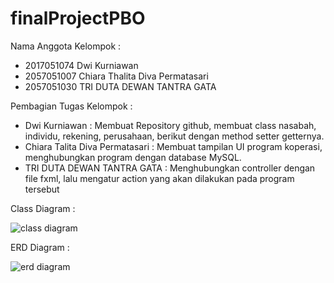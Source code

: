 # finalProjectPBO
Nama Anggota Kelompok :
- 2017051074 Dwi Kurniawan
- 2057051007 Chiara Thalita Diva Permatasari
- 2057051030 TRI DUTA DEWAN TANTRA GATA


Pembagian Tugas Kelompok :
- Dwi Kurniawan : Membuat Repository github, membuat class nasabah, individu, rekening, perusahaan, berikut dengan method setter getternya.
- Chiara Talita Diva Permatasari : Membuat tampilan UI program koperasi, menghubungkan program dengan database MySQL.
- TRI DUTA DEWAN TANTRA GATA : Menghubungkan controller dengan file fxml, lalu mengatur action yang akan dilakukan pada program tersebut


Class Diagram :


![class diagram](https://user-images.githubusercontent.com/83540724/147491281-56bb7d23-8ef9-45c2-bef8-d4d89e6fcec0.png)

ERD Diagram :


![erd diagram](https://user-images.githubusercontent.com/83540724/147491300-ae603975-dd1a-4e9a-bb2b-f00b93f4486e.png)
